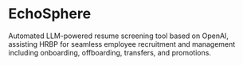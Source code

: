 # EchoSphere
Automated LLM-powered resume screening tool based on OpenAI, assisting HRBP for seamless employee recruitment and management including onboarding, offboarding, transfers, and promotions.
